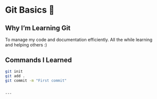 # Git Basics 🚀

## Why I’m Learning Git
To manage my code and documentation efficiently. All the while learning and helping others :)

## Commands I Learned

```bash
git init
git add .
git commit -m "First commit"


---

